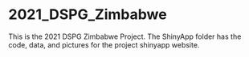 # 2021_DSPG_Zimbabwe
This is the 2021 DSPG Zimbabwe Project.
The ShinyApp folder has the code, data, and pictures for the project shinyapp website.
